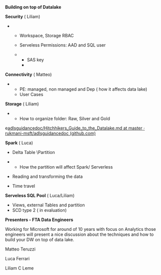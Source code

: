 **Building  on top of  Datalake**

 

**Security** ( Liliam)

- - Workspace, Storage RBAC

  - Serveless Permissions:      AAD and SQL user

  - - SAS key
    - 

**Connectivity** ( Matteo)

- - PE: managed, non      managed and Dep ( how it affects data lake)
  - User Cases

 

**Storage** ( Liliam)

- - How to organize folder:      Raw, Silver and Gold

e[adlsguidancedoc/Hitchhikers_Guide_to_the_Datalake.md at master · rukmani-msft/adlsguidancedoc (github.com)](https://github.com/rukmani-msft/adlsguidancedoc/blob/master/Hitchhikers_Guide_to_the_Datalake.md)

 

**Spark** ( Luca)

- Delta Table \Partition

- - How the partition will affect      Spark/ Serverless

- Reading and transforming     the data

- Time travel

 

**Serveless SQL Pool** ( Luca/Liliam)

- Views, external Tables     and partition
- SCD type 2 ( in evaluation)



**Presenters -  FTA Data Engineers**

Working for Microsoft for around of 10 years with focus on Analytics those engineers will present a nice discussion about the techniques and how to build your DW on top of data lake.



Matteo Teruzzi

Luca Ferrari

Liliam C Leme
